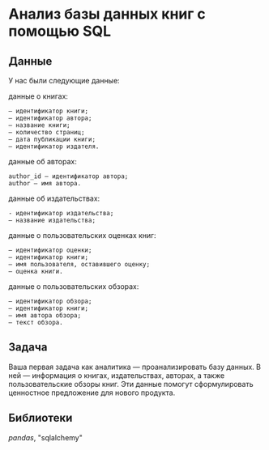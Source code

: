 # Анализ базы данных книг с помощью SQL

## Данные

У нас были следующие данные:

данные о книгах:

    — идентификатор книги;
    — идентификатор автора;
    — название книги;
    — количество страниц;
    — дата публикации книги;
    — идентификатор издателя.


данные об авторах:

    author_id — идентификатор автора;
    author — имя автора.

данные об издательствах:

    - идентификатор издательства;
    — название издательства;

данные о пользовательских оценках книг:

    — идентификатор оценки;
    — идентификатор книги;
    — имя пользователя, оставившего оценку;
    — оценка книги.

данные о пользовательских обзорах:

    — идентификатор обзора;
    — идентификатор книги;
    — имя автора обзора;
    — текст обзора.
       

## Задача

Ваша первая задача как аналитика — проанализировать базу данных. 
В ней — информация о книгах, издательствах, авторах, а также пользовательские обзоры книг.
Эти данные помогут сформулировать ценностное предложение для нового продукта.

## Библиотеки

*pandas*, "sqlalchemy"
